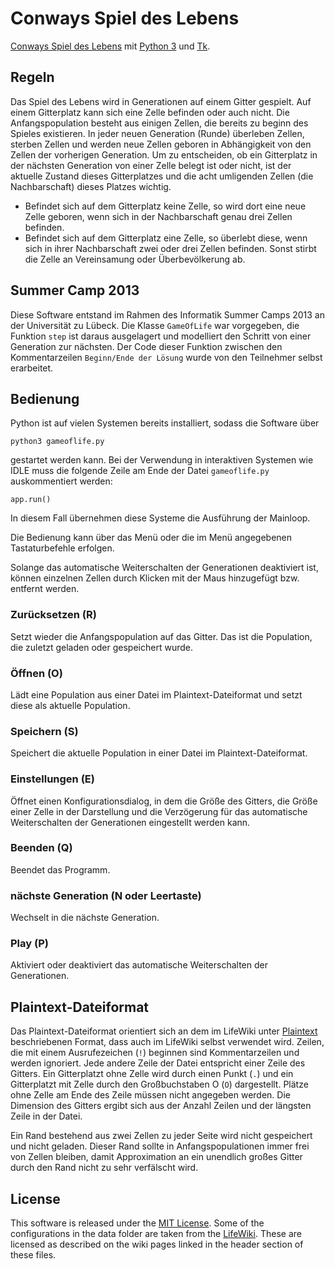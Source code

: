 Conways Spiel des Lebens
========================

[Conways Spiel des Lebens](http://de.wikipedia.org/wiki/Conways_Spiel_des_Lebens)
mit [Python 3](http://www.python.org/) und [Tk](http://www.tkdocs.com/).

Regeln
------

Das Spiel des Lebens wird in Generationen auf einem Gitter gespielt. Auf einem
Gitterplatz kann sich eine Zelle befinden oder auch nicht. Die
Anfangspopulation besteht aus einigen Zellen, die bereits zu beginn des Spieles
existieren. In jeder neuen Generation (Runde) überleben Zellen, sterben Zellen
und werden neue Zellen geboren in Abhängigkeit von den Zellen der vorherigen
Generation. Um zu entscheiden, ob ein Gitterplatz in der nächsten Generation
von einer Zelle belegt ist oder nicht, ist der aktuelle Zustand dieses
Gitterplatzes und die acht umligenden Zellen (die Nachbarschaft) dieses Platzes
wichtig.

* Befindet sich auf dem Gitterplatz keine Zelle, so wird dort eine neue Zelle
  geboren, wenn sich in der Nachbarschaft genau drei Zellen befinden.
* Befindet sich auf dem Gitterplatz eine Zelle, so überlebt diese, wenn sich
  in ihrer Nachbarschaft zwei oder drei Zellen befinden. Sonst stirbt die
  Zelle an Vereinsamung oder Überbevölkerung ab.

Summer Camp 2013
----------------

Diese Software entstand im Rahmen des Informatik Summer Camps 2013 an der
Universität zu Lübeck. Die Klasse `GameOfLife` war vorgegeben, die Funktion
`step` ist daraus ausgelagert und modelliert den Schritt von einer Generation
zur nächsten. Der Code dieser Funktion zwischen den Kommentarzeilen
`Beginn/Ende der Lösung` wurde von den Teilnehmer selbst erarbeitet.

Bedienung
---------

Python ist auf vielen Systemen bereits installiert, sodass die Software über

    python3 gameoflife.py

gestartet werden kann. Bei der Verwendung in interaktiven Systemen wie IDLE muss
die folgende Zeile am Ende der Datei `gameoflife.py` auskommentiert werden:

    app.run()

In diesem Fall übernehmen diese Systeme die Ausführung der Mainloop.

Die Bedienung kann über das Menü oder die im Menü angegebenen Tastaturbefehle
erfolgen.

Solange das automatische Weiterschalten der Generationen deaktiviert ist,
können einzelnen Zellen durch Klicken mit der Maus hinzugefügt bzw. entfernt
werden.

### Zurücksetzen (R)

Setzt wieder die Anfangspopulation auf das Gitter. Das ist die Population,
die zuletzt geladen oder gespeichert wurde.

### Öffnen (O)

Lädt eine Population aus einer Datei im Plaintext-Dateiformat und setzt diese
als aktuelle Population.

### Speichern (S)

Speichert die aktuelle Population in einer Datei im Plaintext-Dateiformat.

### Einstellungen (E)

Öffnet einen Konfigurationsdialog, in dem die Größe des Gitters, die Größe
einer Zelle in der Darstellung und die Verzögerung für das automatische
Weiterschalten der Generationen eingestellt werden kann.

### Beenden (Q)

Beendet das Programm.

### nächste Generation (N oder Leertaste)

Wechselt in die nächste Generation.

### Play (P)

Aktiviert oder deaktiviert das automatische Weiterschalten der Generationen.

Plaintext-Dateiformat
---------------------

Das Plaintext-Dateiformat orientiert sich an dem im LifeWiki unter
[Plaintext](http://www.conwaylife.com/wiki/Plaintext)
beschriebenen Format, dass auch im LifeWiki selbst verwendet wird.
Zeilen, die mit einem Ausrufezeichen (`!`) beginnen sind Kommentarzeilen
und werden ignoriert. Jede andere Zeile der Datei entspricht einer Zeile
des Gitters. Ein Gitterplatzt ohne Zelle wird durch einen Punkt (`.`)
und ein Gitterplatzt mit Zelle durch den Großbuchstaben O (`O`) dargestellt.
Plätze ohne Zelle am Ende des Zeile müssen nicht angegeben werden. Die
Dimension des Gitters ergibt sich aus der Anzahl Zeilen und der längsten
Zeile in der Datei.

Ein Rand bestehend aus zwei Zellen zu jeder Seite wird nicht gespeichert
und nicht geladen. Dieser Rand sollte in Anfangspopulationen immer frei
von Zellen bleiben, damit Approximation an ein unendlich großes Gitter
durch den Rand nicht zu sehr verfälscht wird.

License
-------

This software is released under the
[MIT License](http://www.opensource.org/licenses/MIT). Some of
the configurations in the data folder are taken from
the [LifeWiki](http://www.conwaylife.com/wiki/). These are
licensed as described on the wiki pages linked in the header
section of these files.
